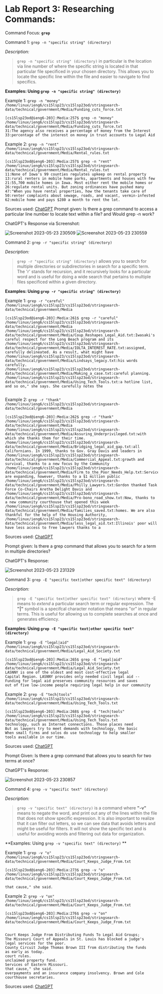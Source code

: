 # Lab Report 3: Researching Commands:

Command Focus: **`grep`**

Command 1: `grep -n "specific string" (directory)`


*Description:*
>`grep -n "specific string" (directory)` in particular is the location via line number of where the specific string is located in that particular file specificed in your chosen directory. This allows you to locate the specific line within the file and easier to navigate to find specifics. 


**Examples: Using `grep -n "specific string" (directory)`**


Example 1: `grep -n "money" /home/linux/ieng6/cs15lsp23/cs15lsp23od/stringsearch-data/technical/government/Media/Funding_cuts_force.txt`
```
[cs15lsp23od@ieng6-203]:Media:257$ grep -n "money" /home/linux/ieng6/cs15lsp23/cs15lsp23od/stringsearch-data/technical/government/Media/Funding_cuts_force.txt
31:The agency also receives a percentage of money from the Interest
33:percentage of the interest on money in trust accounts to Legal Aid
```

Example 2: `grep -n "rent" /home/linux/ieng6/cs15lsp23/cs15lsp23od/stringsearch-data/technical/government/Media/Rental_rules.txt` 

```
[cs15lsp23od@ieng6-203]:Media:257$ grep -n "rent" /home/linux/ieng6/cs15lsp23/cs15lsp23od/stringsearch-data/technical/government/Media/Rental_rules.txt    
11:None of Iowa's 99 counties regulates upkeep on rental property
13:rural renters in mobile home parks, apartments and houses with few
21:55,700 mobile homes in Iowa. Most either rent the mobile homes or
26:regulate rental units. But zoning ordinances have pushed many
47:"When you have rental properties, how the tenants take care of
50:renter complaints about sewage, roads, and vacant, vermin-infested
62:mobile home and pays $280 a month to rent the lot.

```

Sources used: [ChatGPT](https://chat.openai.com/)
Prompt given: Is there a grep command to access a particular line number to locate text within a file? and Would grep -n work? 

ChatGPT's Response via Screenshot:

![Screenshot 2023-05-23 230509](https://github.com/b1luu/cse15l-lab-reports/assets/120772535/dc261791-6332-415b-b5a6-fba36d44e139)
![Screenshot 2023-05-23 230559](https://github.com/b1luu/cse15l-lab-reports/assets/120772535/dec2df40-8f1f-4219-90ab-e44ea0940c5a)


Command 2: `grep -r "specific string" (directory)`


*Description:*
> `grep -r "specific string" (directory)` allows you to search for multiple directories or subdirectories in search for a specific term. The 'r' stands for recursion, and it recursively looks for a particular word and is useful for doing a wide search that pertains to multiple files specificed within a given directory.


**Examples: Using `grep -r "specific string" (directory) `**

Example 1: `grep -r "careful" /home/linux/ieng6/cs15lsp23/cs15lsp23od/stringsearch-data/technical/government/Media` 

```
[cs15lsp23od@ieng6-203]:Media:261$ grep -r "careful" /home/linux/ieng6/cs15lsp23/cs15lsp23od/stringsearch-data/technical/government/Media
/home/linux/ieng6/cs15lsp23/cs15lsp23od/stringsearch-data/technical/government/Media/Coup_Reshapes_Legal_Aid.txt:Iwasaki's careful respect for the Long Beach program and its
/home/linux/ieng6/cs15lsp23/cs15lsp23od/stringsearch-data/technical/government/Media/IOLTA_INTEREST_RATE.txt:assigned, carefully delineated. As a result, what might have
/home/linux/ieng6/cs15lsp23/cs15lsp23od/stringsearch-data/technical/government/Media/Lindsays_legacy.txt:his words carefully.
/home/linux/ieng6/cs15lsp23/cs15lsp23od/stringsearch-data/technical/government/Media/Making_a_case.txt:careful planning.
/home/linux/ieng6/cs15lsp23/cs15lsp23od/stringsearch-data/technical/government/Media/Using_Tech_Tools.txt:a hotline list, and so on," she says. She carefully notes the


```
Example 2: `grep -r "thank" /home/linux/ieng6/cs15lsp23/cs15lsp23od/stringsearch-data/technical/government/Media` 
```
[cs15lsp23od@ieng6-203]:Media:262$ grep -r "thank" /home/linux/ieng6/cs15lsp23/cs15lsp23od/stringsearch-data/technical/government/Media
/home/linux/ieng6/cs15lsp23/cs15lsp23od/stringsearch-data/technical/government/Media/Assuring_Underprivileged.txt:with which she thanks them for their time.
/home/linux/ieng6/cs15lsp23/cs15lsp23od/stringsearch-data/technical/government/Media/Bridging_legal_aid_gap.txt:all Californians. In 1999, thanks to Gov. Gray Davis and leaders in
/home/linux/ieng6/cs15lsp23/cs15lsp23od/stringsearch-data/technical/government/Media/Commercial_Appeal.txt:growth and survival, thanks to a new focus by the Community
/home/linux/ieng6/cs15lsp23/cs15lsp23od/stringsearch-data/technical/government/Media/Firm_to_the_Poor_Needs_Help.txt:Services are expanding, however, thanks to a $1 million public
/home/linux/ieng6/cs15lsp23/cs15lsp23od/stringsearch-data/technical/government/Media/Philly_Lawyers.txt:Gordon thanked Task Force Co-Chairs Aretha Delight Davis and
/home/linux/ieng6/cs15lsp23/cs15lsp23od/stringsearch-data/technical/government/Media/Pro-bono_road_show.txt:Now, thanks to a new community courthouse that opened this week
/home/linux/ieng6/cs15lsp23/cs15lsp23od/stringsearch-data/technical/government/Media/families_saved.txt:homes. We are also thankful for the help of the Housing Authority,
/home/linux/ieng6/cs15lsp23/cs15lsp23od/stringsearch-data/technical/government/Media/less_legal_aid.txt:Illinois' poor will have less access to free lawyers thanks to a
```
Sources used: [ChatGPT](https://chat.openai.com/)

Prompt given: Is there a grep command that allows you to search for a term in multiple directories? 

ChatGPT's Response:

![Screenshot 2023-05-23 231329](https://github.com/b1luu/cse15l-lab-reports/assets/120772535/f86a7a21-2a1c-4873-a1b5-2db84b300926)





Command 3: `grep -E "specific text|other specific text" (directory)` 


*Description:*
>  `grep -E "specific text|other specific text" (directory)` where -E means to *extend* a particular search term or regular expression. The **"|"** symbol is a specifcal character notation that means "or" in regular terms. This is useful for allowing us to complete searches at once and generates efficiency. 


**Examples: Using `grep -E "specific text|other specific text" (directory)`**

Example 1: `grep -E "legal|aid" /home/linux/ieng6/cs15lsp23/cs15lsp23od/stringsearch-data/technical/government/Media/Legal_Aid_Society.txt `

```
[cs15lsp23od@ieng6-203]:Media:265$ grep -E "legal|aid" /home/linux/ieng6/cs15lsp23/cs15lsp23od/stringsearch-data/technical/government/Media/Legal_Aid_Society.txt 
LASNNY is one of the oldest and most cost-effective legal
Capital Region. LASNNY provides only needed civil legal aid --
Funding for legal aid preserves community resources and saves
out of five low-income people requiring legal help in our community

```
Example 2: `grep -E "tech|tools" /home/linux/ieng6/cs15lsp23/cs15lsp23od/stringsearch-data/technical/government/Media/Using_Tech_Tools.txt`


```
[cs15lsp23od@ieng6-203]:Media:268$ grep -E "tech|tools" /home/linux/ieng6/cs15lsp23/cs15lsp23od/stringsearch-data/technical/government/Media/Using_Tech_Tools.txt
technology, such as Internet connections. Those places need
But as lawyers try to meet demands with technology, the basic
When small firms and solos do use technology to help smaller
tools available in our time.

```

Sources used: [ChatGPT](https://chat.openai.com/)

Prompt Given: Is there a grep command that allows you to search for two terms at once?

ChatGPT's Response: 

![Screenshot 2023-05-23 230857](https://github.com/b1luu/cse15l-lab-reports/assets/120772535/e8001e4f-63f4-4d76-a9ad-21915d5cb463)

Command 4: `grep -v "specific text" (directory)` 


*Description:*
>  `grep -v "specific text" (directory)` is a command where **"-v"** means to negate the word, and print out any of the lines within the file that does not show specific expression. It is also important to realize that it can filter out letters, so we can see data that avoids letters and might be useful for filters. It will not show the specific text and is useful for avoiding words and filtering out data for organization. 


**Examples: Using `grep -v "specific text" (directory)` **


Example 1: `grep -v "o" /home/linux/ieng6/cs15lsp23/cs15lsp23od/stringsearch-data/technical/government/Media/Court_Keeps_Judge_From.txt`

```
[cs15lsp23od@ieng6-203]:Media:273$ grep -v "o" /home/linux/ieng6/cs15lsp23/cs15lsp23od/stringsearch-data/technical/government/Media/Court_Keeps_Judge_From.txt

that cause," she said.

```


Example 2: `grep -v "on" /home/linux/ieng6/cs15lsp23/cs15lsp23od/stringsearch-data/technical/government/Media/Court_Keeps_Judge_From.txt`

```
[cs15lsp23od@ieng6-203]:Media:276$ grep -v "on" /home/linux/ieng6/cs15lsp23/cs15lsp23od/stringsearch-data/technical/government/Media/Court_Keeps_Judge_From.txt


Court Keeps Judge From Distributing Funds To Legal Aid Groups;
The Missouri Court of Appeals in St. Louis has blocked a judge's
legal services for the poor.
County Circuit Judge Thomas Brown III from distributing the funds
as early as today.
court rules.
unclaimed property fund.
Services of Eastern Missouri.
that cause," she said.
overpayments and an insurance company insolvency. Brown and Cole
courthouse secretaries.

```
Sources used: [ChatGPT](https://chat.openai.com/)

